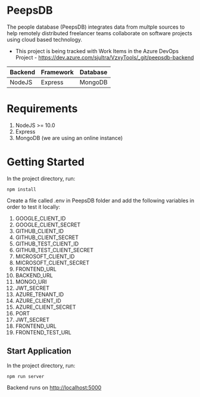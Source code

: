 # PeepsDB

The people database (PeepsDB) integrates data from multple sources to help remotely distributed freelancer teams collaborate on software projects using cloud based technology.

- This project is being tracked with Work Items in the Azure DevOps Project - https://dev.azure.com/sjultra/VzxyTools/_git/peepsdb-backend

| Backend | Framework | Database |
| ------- | --------- | -------- |
| NodeJS  | Express   | MongoDB  |

# Requirements

1.  NodeJS >= 10.0
1.  Express
1.  MongoDB (we are using an online instance)

# Getting Started

In the project directory, run:

`npm install`

Create a file called .env in PeepsDB folder and add the following variables in order to test it locally:

1. GOOGLE_CLIENT_ID
2. GOOGLE_CLIENT_SECRET
3. GITHUB_CLIENT_ID
4. GITHUB_CLIENT_SECRET
5. GITHUB_TEST_CLIENT_ID
6. GITHUB_TEST_CLIENT_SECRET
7. MICROSOFT_CLIENT_ID
8. MICROSOFT_CLIENT_SECRET
9. FRONTEND_URL
10. BACKEND_URL
11. MONGO_URI
12. JWT_SECRET
13. AZURE_TENANT_ID
14. AZURE_CLIENT_ID
15. AZURE_CLIENT_SECRET
16. PORT
17. JWT_SECRET
18. FRONTEND_URL
19. FRONTEND_TEST_URL

## Start Application

In the project directory, run:

`npm run server`

Backend runs on [http://localhost:5000](http://localhost:5000)
